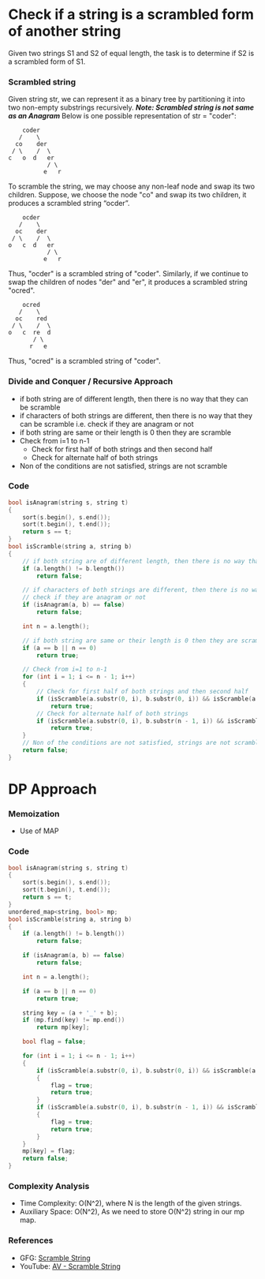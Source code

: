 # Check if a string is a scrambled form of another string

Given two strings S1 and S2 of equal length, the task is to determine if S2 is a scrambled form of S1.

### Scrambled string

Given string str, we can represent it as a binary tree by partitioning it into two non-empty substrings recursively.
**_Note: Scrambled string is not same as an Anagram_**
Below is one possible representation of str = "coder":

```
    coder
   /    \
  co    der
 / \    /  \
c   o  d   er
           / \
          e   r
```

To scramble the string, we may choose any non-leaf node and swap its two children.
Suppose, we choose the node "co" and swap its two children, it produces a scrambled string “ocder”.

```
    ocder
   /    \
  oc    der
 / \    /  \
o   c  d   er
           / \
          e   r
```

Thus, "ocder" is a scrambled string of "coder".
Similarly, if we continue to swap the children of nodes "der" and "er", it produces a scrambled string "ocred".

```
    ocred
   /    \
  oc    red
 / \    /  \
o   c  re  d
       / \
      r   e
```

Thus, "ocred" is a scrambled string of "coder".

### Divide and Conquer / Recursive Approach

- if both string are of different length, then there is no way that they can be scramble
- if characters of both strings are different, then there is no way that they can be scramble
  i.e. check if they are anagram or not
- if both string are same or their length is 0 then they are scramble
- Check from i=1 to n-1
  - Check for first half of both strings and then second half
  - Check for alternate half of both strings
- Non of the conditions are not satisfied, strings are not scramble

### Code

```cpp
bool isAnagram(string s, string t)
{
    sort(s.begin(), s.end());
    sort(t.begin(), t.end());
    return s == t;
}
bool isScramble(string a, string b)
{
    // if both string are of different length, then there is no way that they can be scramble
    if (a.length() != b.length())
        return false;

    // if characters of both strings are different, then there is no way that they can be scramble
    // check if they are anagram or not
    if (isAnagram(a, b) == false)
        return false;

    int n = a.length();

    // if both string are same or their length is 0 then they are scramble
    if (a == b || n == 0)
        return true;

    // Check from i=1 to n-1
    for (int i = 1; i <= n - 1; i++)
    {
        // Check for first half of both strings and then second half
        if (isScramble(a.substr(0, i), b.substr(0, i)) && isScramble(a.substr(i, n - 1), b.substr(i, n - 1)))
            return true;
        // Check for alternate half of both strings
        if (isScramble(a.substr(0, i), b.substr(n - 1, i)) && isScramble(a.substr(i, n - 1), b.substr(0, n - 1)))
            return true;
    }
    // Non of the conditions are not satisfied, strings are not scramble
    return false;
}
```

# DP Approach

### Memoization

- Use of MAP

### Code

```cpp
bool isAnagram(string s, string t)
{
    sort(s.begin(), s.end());
    sort(t.begin(), t.end());
    return s == t;
}
unordered_map<string, bool> mp;
bool isScramble(string a, string b)
{
    if (a.length() != b.length())
        return false;

    if (isAnagram(a, b) == false)
        return false;

    int n = a.length();

    if (a == b || n == 0)
        return true;

    string key = (a + '_' + b);
    if (mp.find(key) != mp.end())
        return mp[key];

    bool flag = false;

    for (int i = 1; i <= n - 1; i++)
    {
        if (isScramble(a.substr(0, i), b.substr(0, i)) && isScramble(a.substr(i, n - 1), b.substr(i, n - 1)))
        {
            flag = true;
            return true;
        }
        if (isScramble(a.substr(0, i), b.substr(n - 1, i)) && isScramble(a.substr(i, n - 1), b.substr(0, n - 1)))
        {
            flag = true;
            return true;
        }
    }
    mp[key] = flag;
    return false;
}
```

### Complexity Analysis

- Time Complexity: O(N^2), where N is the length of the given strings.
- Auxiliary Space: O(N^2), As we need to store O(N^2) string in our mp map.

### References

- GFG: [Scramble String](https://www.geeksforgeeks.org/check-if-a-string-is-a-scrambled-form-of-another-string/)
- YouTube: [AV - Scramble String](https://www.youtube.com/watch?v=SqA0o-DGmEw&list=PL_z_8CaSLPWekqhdCPmFohncHwz8TY2Go&index=40)
